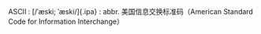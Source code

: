 ASCII
:    [/ˈæski; ˈæski/]{.ipa}
:    abbr. 美国信息交换标准码（American Standard Code for Information Interchange）
